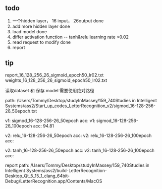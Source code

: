 ## todo

1. 一个hidden layer， 16 input， 26output    done
2. add more hidden layer done
3. load model done
4. differ activation function -- tanh&relu learning rate <0.02
5. read request to modify done
6. report



## tip
report_16_128_256_26_sigmoid_epoch50_lr02.txt
weights_16_128_256_26_sigmoid_epoch50_lr02.txt



读取dataset 和 保存 model 需要使用绝对路径

path:
/Users/Tommy/Desktop/studyInMassey/159_740Studies in Intelligent Systems/ass2/Start_up_codes_LetterRecognition_v2/sigmod_16-128-256-26_50epoch.txt

v1: sigmod_16-128-256-26_50epoch acc:
v1: sigmod_16-128-256-26_100epoch acc: 94.81


v2: relu_16-128-256-26_50epoch acc:
v2: relu_16-128-256-26_100epoch acc:

v2: tanh_16-128-256-26_50epoch acc:
v2: tanh_16-128-256-26_100epoch acc:


report path:
/Users/Tommy/Desktop/studyInMassey/159_740Studies in Intelligent Systems/ass2/build-LetterRecognition-Desktop_Qt_5_15_1_clang_64bit-Debug/LetterRecognition.app/Contents/MacOS